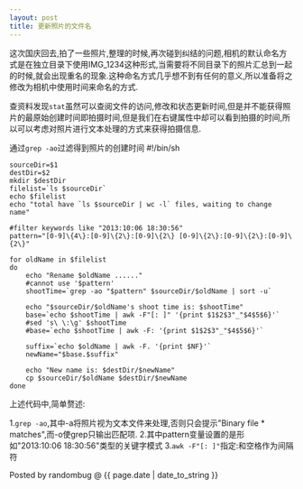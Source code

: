 ```yaml
---
layout: post 
title: 更新照片的文件名
---
```


这次国庆回去,拍了一些照片,整理的时候,再次碰到纠结的问题,相机的默认命名方式是在独立目录下使用IMG\_1234这种形式,当需要将不同目录下的照片汇总到一起的时候,就会出现重名的现象.这种命名方式几乎想不到有任何的意义,所以准备将之修改为相机中使用时间来命名的方式.


查资料发现`stat`虽然可以查阅文件的访问,修改和状态更新时间,但是并不能获得照片的最原始创建时间即拍摄时间,但是我们在右键属性中却可以看到拍摄的时间,所以可以考虑对照片进行文本处理的方式来获得拍摄信息.


通过`grep -ao`过滤得到照片的创建时间
	#!/bin/sh 

	sourceDir=$1
	destDir=$2
	mkdir $destDir
	filelist=`ls $sourceDir`
	echo $filelist
	echo "total have `ls $sourceDir | wc -l` files, waiting to change name"
	
	#filter keywords like "2013:10:06 18:30:56"
	pattern="[0-9]\{4\}:[0-9]\{2\}:[0-9]\{2\} [0-9]\{2\}:[0-9]\{2\}:[0-9]\{2\}"
	
	for oldName in $filelist
	do
	    echo "Rename $oldName ......"  
	    #cannot use '$pattern'
	    shootTime=`grep -ao "$pattern" $sourceDir/$oldName | sort -u`

	    echo "$sourceDir/$oldName's shoot time is: $shootTime"
	    base=`echo $shootTime | awk -F"[: ]" '{print $1$2$3"_"$4$5$6}'`
	    #sed 's\ \:\g' $shootTime
	    #base=`echo $shootTime | awk -F: '{print $1$2$3"_"$4$5$6}'`

	    suffix=`echo $oldName | awk -F. '{print $NF}'`
	    newName="$base.$suffix"

	    echo "New name is: $destDir/$newName"
	    cp $sourceDir/$oldName $destDir/$newName
	done

上述代码中,简单赘述:

1.`grep -ao`,其中-a将照片视为文本文件来处理,否则只会提示"Binary file * matches",而-o使grep只输出匹配项.
2.其中pattern变量设置的是形如"2013:10:06 18:30:56"类型的关键字模式
3.`awk -F"[: ]"`指定:和空格作为间隔符


Posted by randombug @ {{ page.date | date_to_string }}
